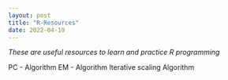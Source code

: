 ```yaml
---
layout: post
title: "R-Resources"
date: 2022-04-19
---
```


*These are useful resources to learn and practice R programming*

PC - Algorithm
EM - Algorithm
Iterative scaling Algorithm

